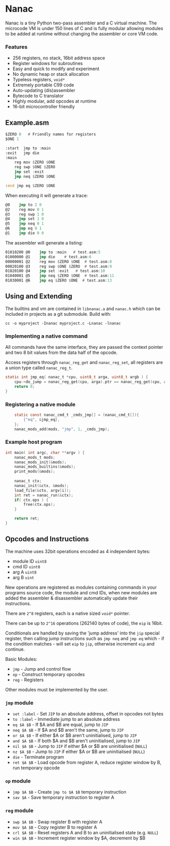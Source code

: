 # Nanac

Nanac is a tiny Python two-pass assembler and a C virtual machine. The microcode VM is under 150 lines of C and is fully modular allowing modules to be added at runtime without changing the assembler or core VM code.

### Features

 * 256 registers, no stack, 16bit address space
 * Register windows for subroutines
 * Easy and quick to modify and experiment
 * No dynamic heap or stack allocation
 * Typeless registers, `void*`
 * Extremely portable C99 code
 * Auto-updating (dis)assembler
 * Bytecode to C translator
 * Highly modular, add opcodes at runtime
 * 16-bit microcontroller friendly


## Example.asm

```asm
$ZERO 0   # Friendly names for registers
$ONE 1

:start  jmp to :main
:exit   jmp die
:main
    reg mov $ZERO $ONE
    reg swp $ONE $ZERO
    jmp set :exit
    jmp neq $ZERO $ONE

:end jmp eq $ZERO $ONE

```

When executing it will generate a trace:

```asm
@0    jmp to 2 0
@2    reg mov 0 1
@3    reg swp 1 0
@4    jmp set 1 0
@5    jmp neq 0 1
@6    jmp eq 0 1
@1    jmp die 0 0
```

The assembler will generate a listing:

```asm
01010200 @0    jmp to :main   # test.asm:5
01000000 @1    jmp die    # test.asm:6
00000001 @2    reg mov $ZERO $ONE  # test.asm:8
00020100 @3    reg swp $ONE $ZERO  # test.asm:9
01020100 @4    jmp set :exit   # test.asm:10
01040001 @5    jmp neq $ZERO $ONE  # test.asm:11
01030001 @6    jmp eq $ZERO $ONE  # test.asm:13
```


## Using and Extending

The builtins and vm are contained in `libnanac.a` and `nanac.h` which can be
included in projects as a git submodule. Build with:

```
cc -o myproject -Inanac myproject.c -Lnanac -lnanac
```

### Implementing a native command

All commands have the same interface, they are passed the context pointer and
two 8 bit values from the data half of the opcode.

Access registers through `nanac_reg_get` and `nanac_reg_set`, all registers are
a union type called `nanac_reg_t`.

```c
static int jmp_eq( nanac_t *cpu, uint8_t arga, uint8_t argb ) {
    cpu->do_jump = nanac_reg_get(cpu, arga).ptr == nanac_reg_get(cpu, argb).ptr;
    return 0;
}
```

### Registering a native module

```c
    static const nanac_cmd_t _cmds_jmp[] = (nanac_cmd_t[]){
        {"eq", &jmp_eq},
    };
    nanac_mods_add(mods, "jmp", 1, _cmds_jmp);
```

### Example host program

```c
int main( int argc, char **argv ) {
    nanac_mods_t mods;
    nanac_mods_init(&mods);
    nanac_mods_builtins(&mods);
    print_mods(&mods);
    
    nanac_t ctx;
    nanac_init(&ctx, &mods);
    load_file(&ctx, argv[i]);
    int ret = nanac_run(&ctx);
    if( ctx.ops ) {
        free(ctx.ops);
    }

    return ret;
}
```


## Opcodes and Instructions

 The machine uses 32bit operations encoded as 4 independent bytes:

 * module ID `uint8`
 * cmd ID `uint8`
 * arg A `uint8`
 * arg B `uint`

New operations are registered as modules containing commands in your programs source code,
the module and cmd IDs, when new modules are added the assembler & disassembler automatically update their instructions.

There are `2^8` registers, each is a native sized `void*` pointer.

There can be up to `2^16` operations (262140 bytes of code), the `eip` is 16bit.

Conditionals are handled by saving the 'jump address' into the `jip` special register, then calling jump instructions such as `jmp neq` and `jmp eq` which - if the condition matches - will set `eip` to `jip`, otherwise increment `eip` and continue.

Basic Modules:

 * `jmp` - Jump and control flow
 * `op` - Construct temporary opcodes
 * `reg` - Registers

Other modules must be implemented by the user.

### `jmp` module

 * `set :label` - Set `JIP` to an absolute address, offset in opcodes not bytes
 * `to :label` - Immediate jump to an absolute address
 * `eq $A $B` - If $A and $B are equal, jump to `JIP`
 * `neq $A $B` - If $A and $B aren't the same, jump to `JIP`
 * `or $A $B` - If either $A or $B aren't uninitialised, jump to `JIP`
 * `and $A $B` - If both $A and $B aren't uninitialised, jump to `JIP`
 * `nil $A $B` - Jump to `JIP` if either $A or $B are uninitialised (`NULL`)
 * `nz $A $B` - Jump to `JIP` if either $A or $B are uninitialised (`NULL`)
 * `die` - Terminate program
 * `ret $A $B` - Load opcode from register A, reduce register window by B, run temporary opcode

### `op` module

 * `jmp $A $B` - Create `jmp to $A $B` temporary instruction
 * `sav $A` - Save temporary instruction to register A

### `reg` module

 * `swp $A $B` - Swap register B with register A
 * `mov $A $B` - Copy register B to register A
 * `crl $A $B` - Reset registers A and B to an uninitialised state (e.g. `NULL`)
 * `win $A $B` - Increment register window by $A, decrement by $B